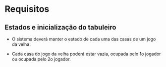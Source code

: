 # Requisitos

## Estados e inicialização do tabuleiro

* O sistema deverá manter o estado de cada uma das
casas de um jogo da velha.

* Cada casa do jogo da velha poderá estar vazia,
ocupada pelo 1o jogador ou ocupada pelo 2o jogador.
